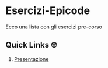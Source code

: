 # Esercizi-Epicode
Ecco una lista con gli esercizi pre-corso

## Quick Links 🌐

01. [Presentazione](https://infamousmick.github.io/Esercizi-Epicode/)
